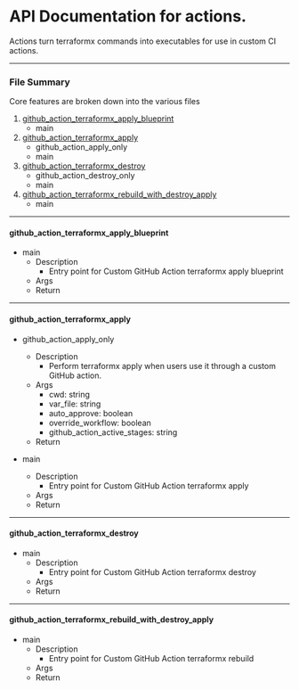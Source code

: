 # API Documentation for actions.

Actions turn terraformx commands into executables for use in custom CI actions.

---
### File Summary

Core features are broken down into the various files

1. [github_action_terraformx_apply_blueprint](#github_action_terraformx_apply_blueprint)
    - main
2. [github_action_terraformx_apply](#github_action_terraformx_apply)
    - github_action_apply_only
    - main
3. [github_action_terraformx_destroy](#github_action_terraformx_destroy)
    - github_action_destroy_only
    - main
4. [github_action_terraformx_rebuild_with_destroy_apply](#github_action_terraformx_rebuild_with_destroy_apply)
    - main

---
#### github_action_terraformx_apply_blueprint
- main 
    - Description
        - Entry point for Custom GitHub Action terraformx apply blueprint
    - Args
    - Return

---
#### github_action_terraformx_apply
- github_action_apply_only
    - Description
        - Perform terraformx apply when users use it through a custom GitHub action.
    - Args
        - cwd: string
        - var_file: string
        - auto_approve: boolean
        - override_workflow: boolean
        - github_action_active_stages: string
    - Return

- main
    - Description
        - Entry point for Custom GitHub Action terraformx apply
    - Args
    - Return

---
#### github_action_terraformx_destroy
- main
    - Description
        - Entry point for Custom GitHub Action terraformx destroy
    - Args
    - Return

---
#### github_action_terraformx_rebuild_with_destroy_apply
- main
    - Description
        - Entry point for Custom GitHub Action terraformx rebuild
    - Args
    - Return
